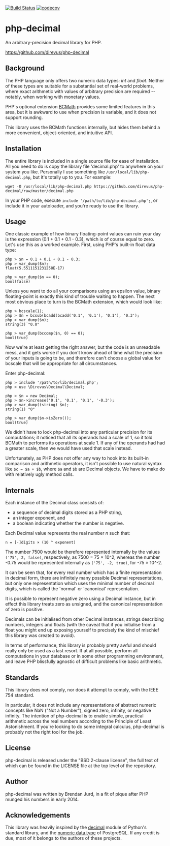 [![Build Status](https://travis-ci.org/direvus/php-decimal.png?branch=master)](https://travis-ci.org/direvus/php-decimal)
[![codecov](https://codecov.io/gh/direvus/php-decimal/branch/master/graph/badge.svg)](https://codecov.io/gh/direvus/php-decimal)

php-decimal
===========

An arbitrary-precision decimal library for PHP.

https://github.com/direvus/php-decimal

Background
----------

The PHP language only offers two numeric data types: *int* and *float*.
Neither of these types are suitable for a substantial set of real-world
problems, where exact arithmetic with values of arbitrary precision are
required -- notably, when working with monetary values.

PHP's optional extension [BCMath][1] provides some limited features in this
area, but it is awkward to use when precision is variable, and it does not
support rounding.

This library uses the BCMath functions internally, but hides them behind a more
convenient, object-oriented, and intuitive API.

Installation
------------

The entire library is included in a single source file for ease of
installation.  All you need to do is copy the library file 'decimal.php' to
anywhere on your system you like.  Personally I use something like
`/usr/local/lib/php-decimal.php`, but it's totally up to you.  For example:

```
wget -O /usr/local/lib/php-decimal.php https://github.com/direvus/php-decimal/raw/master/decimal.php
```

In your PHP code, execute `include '/path/to/lib/php-decimal.php';`, or include
it in your autoloader, and you're ready to use the library.

Usage
-----

One classic example of how binary floating-point values can ruin your day is
the expression (0.1 + 0.1 + 0.1 - 0.3), which is of course equal to zero.
Let's use this as a worked example.  First, using PHP's built-in float data
type:

    php > $n = 0.1 + 0.1 + 0.1 - 0.3;
    php > var_dump($n);
    float(5.5511151231258E-17)
    
    php > var_dump($n == 0);
    bool(false)

Unless you want to do all your comparisons using an epsilon value, binary
floating-point is exactly this kind of trouble waiting to happen.  The next
most obvious place to turn is the BCMath extension, which would look like:

    php > bcscale(1);
    php > $n = bcsub(bcadd(bcadd('0.1', '0.1'), '0.1'), '0.3');
    php > var_dump($n);
    string(3) "0.0"
    
    php > var_dump(bccomp($n, 0) == 0);
    bool(true)

Now we're at least getting the right answer, but the code is an unreadable
mess, and it gets worse if you don't know ahead of time what the precision of
your inputs is going to be, and therefore can't choose a global value for
bcscale that will be appropriate for all circumstances.

Enter php-decimal:

    php > include '/path/to/lib/decimal.php';
    php > use \Direvus\Decimal\Decimal;
    
    php > $n = new Decimal;
    php > $n->increase('0.1', '0.1', '0.1', '-0.3');
    php > var_dump((string) $n);
    string(1) "0"
    
    php > var_dump($n->isZero());
    bool(true)

We didn't have to lock php-decimal into any particular precision for its
computations; it noticed that all its operands had a scale of 1, so it told
BCMath to performs its operations at scale 1.  If any of the operands had had a
greater scale, then we would have used that scale instead.

Unfortunately, as PHP does not offer any way to hook into its built-in
comparison and arithmetic operators, it isn't possible to use natural syntax
like `$c = $a + $b`, where `$a` and `$b` are Decimal objects.  We have to make
do with relatively ugly method calls.

Internals
---------

Each instance of the Decimal class consists of:

  * a sequence of decimal digits stored as a PHP string,
  * an integer exponent, and
  * a boolean indicating whether the number is negative.

Each Decimal value represents the real number *n* such that:

    n = [-]digits × (10 ^ exponent)

The number 7500 would be therefore represented internally by the values `('75',
2, false)`, respectively, as 7500 = 75 × 10^2, whereas the number -0.75 would
be represented internally as `('75', -2, true)`, for -75 × 10^-2.

It can be seen that, for every real number which has a finite representation in
decimal form, there are infinitely many possible Decimal representations, but
only one representation which uses the minimal number of decimal digits, which
is called the 'normal' or 'canonical' representation.

It is possible to represent negative zero using a Decimal instance, but in
effect this library treats zero as unsigned, and the canonical representation
of zero is positive.

Decimals can be initialised from other Decimal instances, strings describing
numbers, integers and floats (with the caveat that if you initialise from a
float you might end up exposing yourself to precisely the kind of mischief this
library was created to avoid).

In terms of performance, this library is probably pretty awful and should
really only be used as a last resort.  If at all possible, perform all
computations in your database or in some other programming environment, and
leave PHP blissfully agnostic of difficult problems like basic arithmetic.

Standards
---------

This library does not comply, nor does it attempt to comply, with the IEEE 754
standard.

In particular, it does not include any representations of abstract numeric
concepts like NaN ("Not a Number"), signed zero, infinity, or negative
infinity.  The intention of php-decimal is to enable simple, practical
arithmetic across the real numbers according to the Principle of Least
Astonishment.  If you're looking to do some integral calculus, php-decimal is
probably not the right tool for the job.

License
-------

php-decimal is released under the "BSD 2-clause license", the full text of
which can be found in the LICENSE file at the top level of the repository.

Author
------

php-decimal was written by Brendan Jurd, in a fit of pique after PHP munged his
numbers in early 2014.

Acknowledgements
----------------

This library was heavily inspired by the [decimal][2] module of Python's
standard library, and the [numeric data type][3] of PostgreSQL.  If any credit
is due, most of it belongs to the authors of these projects.

  [1]: http://php.net/manual/en/book.bc.php
  [2]: http://docs.python.org/2/library/decimal.html
  [3]: http://www.postgresql.org/docs/current/static/datatype-numeric.html#DATATYPE-NUMERIC-DECIMAL

